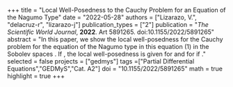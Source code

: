 +++
title = "Local Well-Posedness to the Cauchy Problem for an Equation of the Nagumo Type"
date = "2022-05-28"
authors = ["Lizarazo, V.", "delacruz-r", "lizarazo-j"]
publication_types = ["2"]
publication = "*The Scientific World Journal*, **2022**.  Art 5891265. doi:10.1155/2022/5891265"
abstract = "In this paper, we show the local well-posedness for the Cauchy problem for the equation of the Nagumo type in this equation (1) in the Sobolev spaces . If , the local well-posedness is given for  and for  if ."
selected = false
projects = ["gedmys"]
tags =["Partial Differential Equations","GEDMyS","Cat. A2"]
doi = "10.1155/2022/5891265"
math = true
highlight = true
+++

